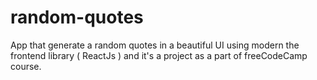 # random-quotes
App that generate a random quotes in a beautiful UI using modern the frontend library ( ReactJs ) and it's a project as a part of freeCodeCamp course.
